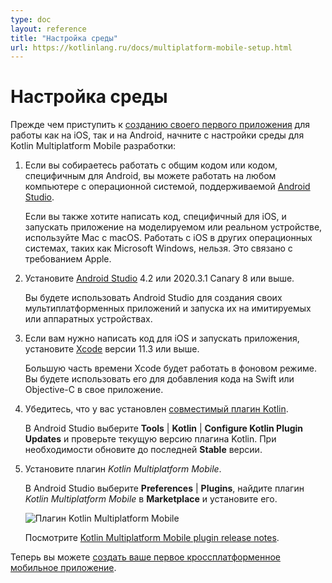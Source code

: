 ```yaml
---
type: doc
layout: reference
title: "Настройка среды"
url: https://kotlinlang.ru/docs/multiplatform-mobile-setup.html
---
```


<!-- При переводе статьи оригинальная версия была от 16 February 2022 -->

<!-- Set up an environment -->
# Настройка среды

<!-- Before you begin [creating your first application](multiplatform-mobile-create-first-app.md) to work on both iOS and Android, start by setting up an environment for Kotlin Multiplatform Mobile development: -->
Прежде чем приступить к [созданию своего первого приложения](multiplatform-mobile-create-first-app.html) для работы как
на iOS, так и на Android, начните с настройки среды для Kotlin Multiplatform Mobile разработки:

<!-- 1. If you are going to work with shared code or Android-specific code, you can work on any computer with an operating 
   system supported by [Android Studio](https://developer.android.com/studio).  
   If you also want to write iOS-specific code and run an iOS application on a simulated or real device, use a Mac with a 
   macOS. These steps cannot be performed on other operating systems, such as Microsoft Windows. This is due to an Apple requirement.
2. Install [Android Studio](https://developer.android.com/studio) 4.2 or 2020.3.1 Canary 8 or higher.   
    You will use Android Studio for creating your multiplatform applications and running them on simulated or hardware devices.
3. If you need to write iOS-specific code and run an iOS application, install [Xcode](https://apps.apple.com/us/app/xcode/id497799835)
    –  version 11.3 or higher.                                                                                                                                                                                                                                                                                                                          
    Most of the time, Xcode will work in the background. You will use it to add Swift or Objective-C code to your iOS application.
4. Make sure that you have a [compatible Kotlin plugin](multiplatform-mobile-plugin-releases.md#release-details) installed.  
    In Android Studio, select **Tools** | **Kotlin** | **Configure Kotlin Plugin Updates** and check the current Kotlin 
    plugin version. If needed, update to the latest version in the **Stable** update channel.
5. Install the *Kotlin Multiplatform Mobile* plugin.  
    In Android Studio, select  **Preferences** | **Plugins**, search for the plugin *Kotlin Multiplatform Mobile* in 
    **Marketplace** and install it.
    
    ![Kotlin Multiplatform Mobile plugin](mobile-multiplatform-plugin.png){width=500}
    
    Check out [Kotlin Multiplatform Mobile plugin release notes](multiplatform-mobile-plugin-releases.md).
    
6. Install the [JDK](https://www.oracle.com/java/technologies/javase-downloads.html) if you haven't already done so.  
    To check if it's installed, run the command `java -version` in the Terminal. -->

1. Если вы собираетесь работать с общим кодом или кодом, специфичным для Android, вы можете работать на любом компьютере
    с операционной системой, поддерживаемой [Android Studio](https://developer.android.com/studio).

    Если вы также хотите написать код, специфичный для iOS, и запускать приложение на моделируемом или реальном
    устройстве, используйте Mac с macOS. Работать с iOS в других операционных системах, таких как Microsoft Windows,
    нельзя. Это связано с требованием Apple.

2. Установите [Android Studio](https://developer.android.com/studio) 4.2 или 2020.3.1 Canary 8 или выше.

    Вы будете использовать Android Studio для создания своих мультиплатформенных приложений и запуска их на имитируемых
    или аппаратных устройствах.

3. Если вам нужно написать код для iOS и запускать приложения, установите [Xcode](https://apps.apple.com/us/app/xcode/id497799835)
    версии 11.3 или выше.

    Большую часть времени Xcode будет работать в фоновом режиме. Вы будете использовать его для добавления кода на Swift
    или Objective-C в свое приложение.

4. Убедитесь, что у вас установлен [совместимый плагин Kotlin](multiplatform-mobile-plugin-releases.html#release-details).

    В Android Studio выберите **Tools** | **Kotlin** | **Configure Kotlin Plugin Updates** и проверьте текущую версию
    плагина Kotlin. При необходимости обновите до последней **Stable** версии.

5. Установите плагин *Kotlin Multiplatform Mobile*.

    В Android Studio выберите **Preferences** | **Plugins**, найдите плагин *Kotlin Multiplatform Mobile* в
    **Marketplace** и установите его.

    <img src="https://kotlinlang.org/docs/images/mobile-multiplatform-plugin.png" alt="Плагин Kotlin Multiplatform Mobile" title="Плагин Kotlin Multiplatform Mobile">

    Посмотрите [Kotlin Multiplatform Mobile plugin release notes](multiplatform-mobile-plugin-releases.html).

<!-- Now it's time to [create your first cross-platform mobile application](multiplatform-mobile-create-first-app.md). -->
Теперь вы можете [создать ваше первое кроссплатформенное мобильное приложение](multiplatform-mobile-create-first-app.html).
